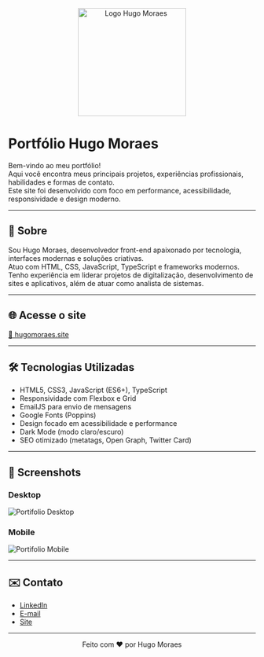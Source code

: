 <div align="center">
  <img src="https://github.com/HugoaMoraes/IconDigital/assets/102623594/a6c43865-6821-472b-9c05-65878d4e8780" width="220px" alt="Logo Hugo Moraes" />
</div>

# Portfólio Hugo Moraes

Bem-vindo ao meu portfólio!  
Aqui você encontra meus principais projetos, experiências profissionais, habilidades e formas de contato.  
Este site foi desenvolvido com foco em performance, acessibilidade, responsividade e design moderno.

---

## 🚀 Sobre

Sou Hugo Moraes, desenvolvedor front-end apaixonado por tecnologia, interfaces modernas e soluções criativas.  
Atuo com HTML, CSS, JavaScript, TypeScript e frameworks modernos.  
Tenho experiência em liderar projetos de digitalização, desenvolvimento de sites e aplicativos, além de atuar como analista de sistemas.

---

## 🌐 Acesse o site

[🔗 hugomoraes.site](https://hugomoraes.site/)

---

## 🛠️ Tecnologias Utilizadas

-   HTML5, CSS3, JavaScript (ES6+), TypeScript
-   Responsividade com Flexbox e Grid
-   EmailJS para envio de mensagens
-   Google Fonts (Poppins)
-   Design focado em acessibilidade e performance
-   Dark Mode (modo claro/escuro)
-   SEO otimizado (metatags, Open Graph, Twitter Card)

---

## 📸 Screenshots

### Desktop

![Portifolio Desktop](https://github.com/user-attachments/assets/3415b1b4-4e22-4b19-984a-04fee443e7e5)

### Mobile

![Portifolio Mobile](https://github.com/user-attachments/assets/40d5c95d-edb5-4fc6-8b97-20b6aa3a05b9)

---

## ✉️ Contato

-   [LinkedIn](https://www.linkedin.com/in/hugo-moraes-frontend/)
-   [E-mail](mailto:hugomoraes.dev@gmail.com)
-   [Site](https://hugomoraes.site/)

---

<div align="center">
  Feito com ❤️ por Hugo Moraes
</div>
